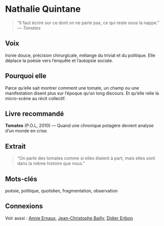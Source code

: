 # Nathalie Quintane

> “Il faut écrire sur ce dont on ne parle pas, ce qui reste sous la nappe.”  
> — *Tomates*

## Voix
Ironie douce, précision chirurgicale, mélange du trivial et du politique. Elle déplace la poésie vers l’enquête et l’autopsie sociale.

## Pourquoi elle
Parce qu’elle sait montrer comment une tomate, un champ ou une manifestation disent plus sur l’époque qu’un long discours. Et qu’elle relie la micro-scène au récit collectif.

## Livre recommandé
**Tomates** (P.O.L, 2010) — Quand une chronique potagère devient analyse d’un monde en crise.

## Extrait

> “On parle des tomates comme si elles étaient à part, mais elles sont dans la même histoire que nous.”

## Mots-clés
poésie, politique, quotidien, fragmentation, observation

## Connexions
Voir aussi : [Annie Ernaux](../france/Annie-Ernaux), [Jean-Christophe Bailly](../France/Jean-Christophe-Bailly.md), [Didier Eribon](../France/Didier-Eribon.md)
